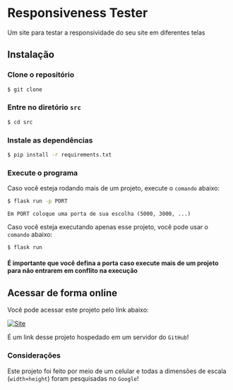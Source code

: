# Responsiveness Tester
Um site para testar a responsividade do seu site em diferentes telas

## Instalação
### Clone o repositório
```bash
$ git clone
```
### Entre no diretório `src`
```bash
$ cd src
```
### Instale as dependências
```bash
$ pip install -r requirements.txt
```
### Execute o programa
Caso você esteja rodando mais de um projeto, execute o `comando` abaixo:
```bash
$ flask run -p PORT
```
`Em PORT coloque uma porta de sua escolha (5000, 3000, ...)`

Caso você esteja executando apenas esse projeto, você pode usar o `comando` abaixo:
```bash
$ flask run
```

#### É importante que você defina a porta caso execute mais de um projeto para não entrarem em conflito na execução

## Acessar de forma online
Você pode acessar este projeto pelo link abaixo:

[![Site](https://img.shields.io/badge/GitHub-100000?style=for-the-badge&logo=github&logoColor=white)]()

É um link desse projeto hospedado em um servidor do `GitHub`!

### Considerações
Este projeto foi feito por meio de um celular e todas a dimensões de escala (`width×height`) foram pesquisadas no `Google`!
